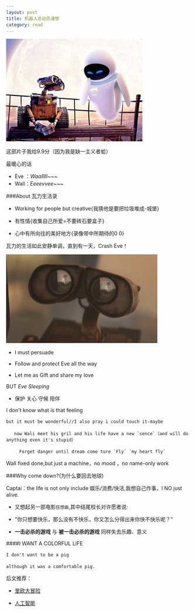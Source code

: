 ```yaml
---
layout: post
title: 机器人总动员漫想
category: read 
---
```


<img class="cover" src="/images/2014/9/930091416.jpg" />

这部片子我给9.9分（因为我是缺一主义者蛤）

最暖心的话  

 - Eve ：*Waalllll~~~*
 - Wall：*Eeeevvee~~~*
 
###About 瓦力生活录

 - Working for people but creative{我猜他是要把垃圾堆成-城堡}
 
 - 有性情{收集自己所爱=不要砖石要盒子}
 
 - 心中有所向往的美好地方{录像带中所期待的0 0}

 瓦力的生活如此安静单调，直到有一天，Crash Eve！
 
<img class="cover" src="/images/2014/9/930091832.jpg" />

 - I must persuade 
 
 - Follow and protect Eve all the way
 
 - Let me as Gift and share my love 

BUT *Eve Sleeping*

 - 保护 关心 守候 陪伴
 
  I don't know what is that feeling
  
    but it must be wonderful//I also pray i could touch it-maybe
    
       now Wali meet his gril and his life have a new `sence`（and will do anything even it's stupid）
       
         Forget danger until dream come ture `Fly` `my heart fly` 
         
Wall fixed done,but just a machine，no mood ，no name-only work

###Why come down?(为什么要回去地球)

Captai：the life is not only include 娱乐/消费/快活,我想自己作事，I NO just alive.

- 又想起另一部电影`狂想曲`,其中结尾校长对许愿者说:

- "你只想要快乐，那么没有不快乐，你又怎么分得出来你快不快乐呢？"

- **一击必杀的游戏**  与  **被一击必杀的游戏**  同样失去乐趣、意义


####I WANT A COLORFUL LIFE  

	I don't want to be a pig
	
	although it was a comfortable pig.

后文推荐：

 - [里欧大冒险](http://baike.baidu.com/subview/3646682/11071253.htm?fr=aladdin)
 
 - [人工智能](http://baike.baidu.com/subview/2949/5816870.htm?fr=aladdin)
